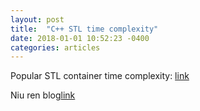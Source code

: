 ```yaml
---
layout: post
title:  "C++ STL time complexity"
date: 2018-01-01 10:52:23 -0400
categories: articles
---
```


Popular STL container time complexity: [link](http://john-ahlgren.blogspot.com/2013/10/stl-container-performance.html)

Niu ren blog[link](https://baptiste-wicht.com/)